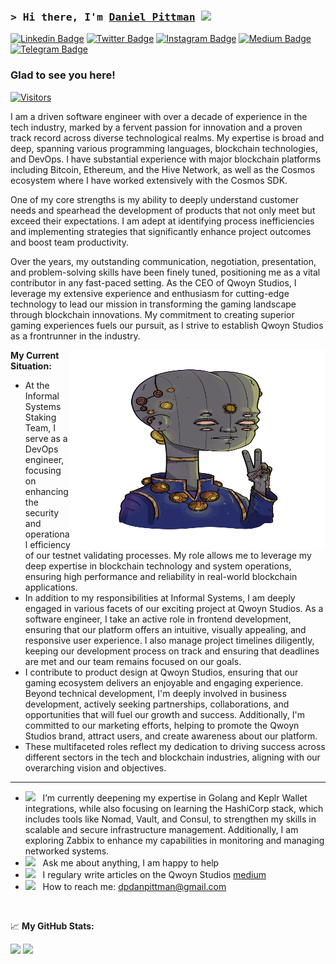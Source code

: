 ### <samp>&gt; Hi there, I'm <a href="https://gkassym.netlify.app" target="_blank">Daniel Pittman</a> <img src="https://media.giphy.com/media/hvRJCLFzcasrR4ia7z/giphy.gif" width="25"> </samp>

[![Linkedin Badge](https://img.shields.io/badge/-LinkedIn-0e76a8?style=flat-square&logo=Linkedin&logoColor=white)](https://linkedin.com/in/mrpittman1)
[![Twitter Badge](https://img.shields.io/badge/-Twitter-00acee?style=flat-square&logo=Twitter&logoColor=white)](https://twitter.com/dpdanpittman)
[![Instagram Badge](https://img.shields.io/badge/-Instagram-e4405f?style=flat-square&logo=Instagram&logoColor=white)](https://instagram.com/dp.__.dp/)
[![Medium Badge](https://img.shields.io/badge/medium-%2312100E.svg?&style=for-square&logo=medium&logoColor=white)](https://medium.com/@danpittman_41978/)
[![Telegram Badge](https://img.shields.io/badge/-Telegram-0088cc?style=flat-square&logo=Telegram&logoColor=white)](https://t.me/Qwoyn)

### Glad to see you here! &nbsp; 
[![Visitors](https://api.visitorbadge.io/api/visitors?path=https%3A%2F%2Fgithub.com%2Fdpdanpittman&label=VISITORS&countColor=%23263759)](https://visitorbadge.io/status?path=https%3A%2F%2Fgithub.com%2Fdpdanpittman)

I am a driven software engineer with over a decade of experience in the tech industry, marked by a fervent passion for innovation and a proven track record across diverse technological realms. My expertise is broad and deep, spanning various programming languages, blockchain technologies, and DevOps. I have substantial experience with major blockchain platforms including Bitcoin, Ethereum, and the Hive Network, as well as the Cosmos ecosystem where I have worked extensively with the Cosmos SDK.

One of my core strengths is my ability to deeply understand customer needs and spearhead the development of products that not only meet but exceed their expectations. I am adept at identifying process inefficiencies and implementing strategies that significantly enhance project outcomes and boost team productivity.

Over the years, my outstanding communication, negotiation, presentation, and problem-solving skills have been finely tuned, positioning me as a vital contributor in any fast-paced setting. As the CEO of Qwoyn Studios, I leverage my extensive experience and enthusiasm for cutting-edge technology to lead our mission in transforming the gaming landscape through blockchain innovations. My commitment to creating superior gaming experiences fuels our pursuit, as I strive to establish Qwoyn Studios as a frontrunner in the industry.

<img align="right" alt="QWOYN VEDIC" src="https://raw.githubusercontent.com/dpdanpittman/dpdanpittman/main/img/QWOYN_ALIEN_Scientist_Vedic.png" width="408" height="318" />


**My Current Situation:**

- At the Informal Systems Staking Team, I serve as a DevOps engineer, focusing on enhancing the security and operational efficiency of our testnet validating processes. My role allows me to leverage my deep expertise in blockchain technology and system operations, ensuring high performance and reliability in real-world blockchain applications.
- In addition to my responsibilities at Informal Systems, I am deeply engaged in various facets of our exciting project at Qwoyn Studios. As a software engineer, I take an active role in frontend development, ensuring that our platform offers an intuitive, visually appealing, and responsive user experience. I also manage project timelines diligently, keeping our development process on track and ensuring that deadlines are met and our team remains focused on our goals.
- I contribute to product design at Qwoyn Studios, ensuring that our gaming ecosystem delivers an enjoyable and engaging experience. Beyond technical development, I'm deeply involved in business development, actively seeking partnerships, collaborations, and opportunities that will fuel our growth and success. Additionally, I'm committed to our marketing efforts, helping to promote the Qwoyn Studios brand, attract users, and create awareness about our platform.
- These multifaceted roles reflect my dedication to driving success across different sectors in the tech and blockchain industries, aligning with our overarching vision and objectives.

---

- <img src="https://github.com/Gapur/Gapur/blob/main/assets/lightning.gif?raw=true" width="21" />&nbsp;&nbsp; I’m currently deepening my expertise in Golang and Keplr Wallet integrations, while also focusing on learning the HashiCorp stack, which includes tools like Nomad, Vault, and Consul, to strengthen my skills in scalable and secure infrastructure management. Additionally, I am exploring Zabbix to enhance my capabilities in monitoring and managing networked systems.
- <img src="https://github.com/Gapur/Gapur/blob/main/assets/message.gif?raw=true" width="21" />&nbsp;&nbsp; Ask me about anything, I am happy to help
- <img src="https://github.com/Gapur/Gapur/blob/main/assets/laptop.gif?raw=true" width="21" />&nbsp;&nbsp; I regulary write articles on the Qwoyn Studios [medium](https://medium.com/@QwoynStudio)
- <img src="https://github.com/Gapur/Gapur/blob/main/assets/letterbox.gif?raw=true" width="21" />&nbsp;&nbsp; How to reach me: dpdanpittman@gmail.com

</br>

📈 **My GitHub Stats:**

<p>
  <img height="180em" src="https://github-readme-stats.vercel.app/api?username=dpdanpittman&show_icons=true&hide_border=true&&count_private=true&include_all_commits=true" />
  <img height="180em" src="https://github-readme-stats.vercel.app/api/top-langs/?username=dpdanpittman&exclude_repo=KNN-Image-Classification&show_icons=true&hide_border=true&layout=compact&langs_count=8"/>
</p>



